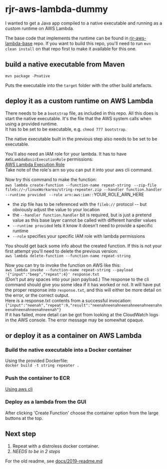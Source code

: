 # rjr-aws-lambda-dummy
I wanted to get a Java app compiled to a native executable and 
running as a custom runtime on AWS Lambda.

The base code that implements the runtime can be found in 
[rjr-aws-lambda-base](https://github.com/annesadleir/rjr-aws-lambda-base) repo.
If you want to build this repo, 
you'll need to run `mvn clean install` on that repo first 
to make it available for this one.

## build a native executable from Maven
`mvn package -Pnative`

Puts the executable into the `target` folder with the other build artefacts.

## deploy it as a custom runtime on AWS Lambda
There needs to be a `bootstrap` file, as included in this repo.
All this does is start the native executable. 
It's the file that the AWS system calls when using a provided runtime.  
It has to be set to be executable, e.g. `chmod 777 bootstrap`.  

The native executable built in the previous step also needs to be set to be executable.

You'll also need an IAM role for your lambda.  It has to have `AWSLambdaBasicExecutionRole` permissions: \
[AWS Lambda Execution Role](https://docs.aws.amazon.com/lambda/latest/dg/lambda-intro-execution-role.html) \
Take note of the role's arn so you can put it into your aws cli command.

Now try this command to make the function: \
`aws lambda create-function --function-name repeat-string `
`--zip-file fileb://~/linuxWorkarea/string-repeater.zip --handler function.handler --runtime provided `
`--role arn:aws:iam::`YOUR_ROLE_ARN_HERE
* the zip file has to be referenced with the `fileb://` protocol -- but obviously adjust the value to your location
* the `--handler function.handler` bit is required, but is just a pretend value as this base layer cannot be called with different handler values
* `--runtime provided` lets it know it doesn't need to provide a specific runtime
* `--role` specifies your specific IAM role with lambda permissions

You should get back some info about the created function. 
If this is not your first attempt you'll need to delete the previous version: \
`aws lambda delete-function --function-name repeat-string`

Now you can try to invoke the function on AWS like this: \
`aws lambda invoke --function-name repeat-string --payload '{"input":"beep","repeat":4}' response.txt`\
(Don't put any spaces into your json payload.)
The response to the cli command should give you some idea if it has worked or not. 
It will have put the proper response into `response.txt`, and this will either be more detail on the error, or the correct output.   
Here is a response.txt contents from a successful invocation: \
`{"input":"neenah","repeat":9,"result":"neenahneenahneenahneenahneenahneenahneenahneenahneenah"}` \
If it has failed, more detail can be got from looking at the CloudWatch logs in the AWS console.  The error message may be somewhat opaque.
 

## or deploy it as a container on AWS Lambda

### Build the native executable into a Docker container
Using the provided Dockerfile:  
`docker build -t string repeater .`

### Push the container to ECR  
[Using aws cli](https://docs.aws.amazon.com/lambda/latest/dg/images-create.html#images-upload)

### Deploy as a lambda from the GUI  
After clicking 'Create Function' choose the container option from the large buttons at the top.

## Next step
1. Repeat with a distroless docker container.
2. *NEEDS to be in 2 steps*

For the old readme, see [docs/2019-readme.md](docs/2019-readme.md)

